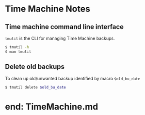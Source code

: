 # Time Machine Notes

## Time machine command line interface

`tmutil` is the CLI for managing Time Machine backups.

```sh
$ tmutil -h
$ man tmutil
```

## Delete old backups

To clean up old/unwanted backup identified by macro `$old_bu_date`

```sh
$ tmutil delete $old_bu_date
```

# end: TimeMachine.md
